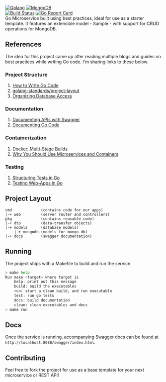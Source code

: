[![Golang](https://www.vectorlogo.zone/logos/golang/golang-ar21.svg)](https://golang.org)
[![MongoDB](https://www.vectorlogo.zone/logos/mongodb/mongodb-ar21.svg)](https://www.mongodb.com/)  
[![Build Status](https://img.shields.io/travis/archit-p/go-microservice)](https://travis-ci.org/archit-p/go-microservice)
[![Go Report Card](https://goreportcard.com/badge/github.com/archit-p/go-microservice)](https://goreportcard.com/report/github.com/archit-p/go-microservice)  
Go Microservice built using best practices, ideal for use as a starter template. It features an extensible model - Sample - with support for CRUD operations for MongoDB.

## References
The idea for this project came up after reading multiple blogs and guides on best practices while writing Go code. I'm sharing links to these below.
### Project Structure
1. [How to Write Go Code](https://golang.org/doc/code.html)
2. [golang-standards/project-layout](https://github.com/golang-standards/project-layout)
3. [Organizing Database Access](https://www.alexedwards.net/blog/organising-database-access)
### Documentation
1. [Documenting APIs with Swagger](https://swagger.io/resources/articles/documenting-apis-with-swagger/)
2. [Documenting Go Code](https://blog.golang.org/godoc)
### Containerization
1. [Docker: Multi-Stage Builds](https://docs.docker.com/develop/develop-images/multistage-build/)
2. [Why You Should Use Microservices and Containers](https://developer.ibm.com/technologies/microservices/articles/why-should-we-use-microservices-and-containers/)
### Testing
1. [Structuring Tests in Go](https://medium.com/@benbjohnson/structuring-tests-in-go-46ddee7a25c)
2. [Testing Web-Apps in Go](https://markjberger.com/testing-web-apps-in-golang/)
## Project Layout
```
cmd             (contains code for our apps)
|-+ web         (server router and controllers)
pkg             (contains reusable code)
|-+ dto         (data-transfer objects)
|-+ models      (database models)
    |-+ mongodb (models for mongo-db)
|-+ docs        (swagger documentation)
```
## Running
The project ships with a Makefile to build and run the service.
```sh
> make help
Run make <target> where target is
	help: print out this message
	build: build the executables
	run: start a clean build, and run executable
	test: run go tests
	docs: build documentation
	clean: clean executables and docs
> make run
```

## Docs
Once the service is running, accompanying Swagger docs can be found at `http://localhost:8080/swagger/index.html`.

## Contributing
Feel free to fork the project for use as a base template for your next microservice or REST API!
